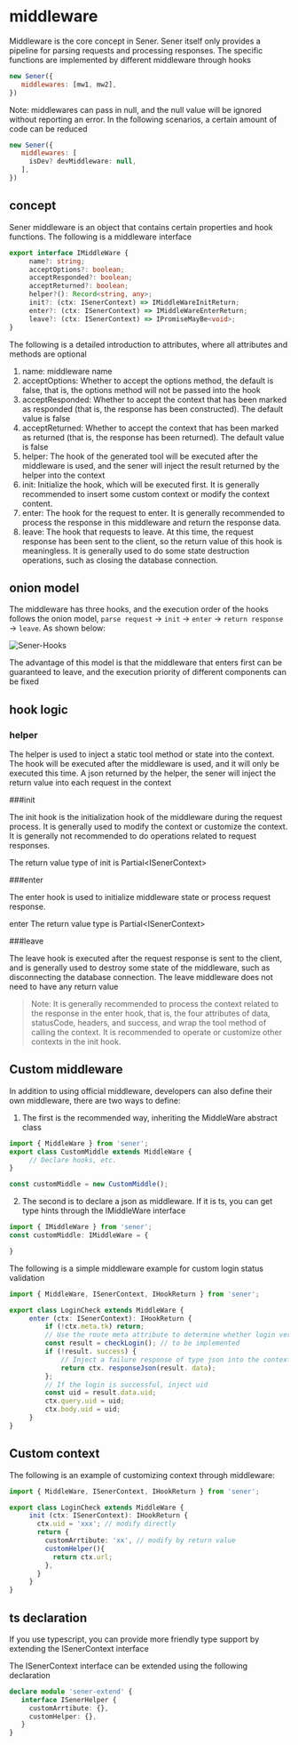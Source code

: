 <!--
  * @Author: chenzhongsheng
  * @Date: 2023-05-13 17:15:15
  * @Description: Coding something
-->

# middleware

Middleware is the core concept in Sener. Sener itself only provides a pipeline for parsing requests and processing responses. The specific functions are implemented by different middleware through hooks

```js
new Sener({
   middlewares: [mw1, mw2],
})
```

Note: middlewares can pass in null, and the null value will be ignored without reporting an error. In the following scenarios, a certain amount of code can be reduced

```js
new Sener({
   middlewares: [
     isDev? devMiddleware: null,
   ],
})
```

## concept

Sener middleware is an object that contains certain properties and hook functions. The following is a middleware interface

```ts
export interface IMiddleWare {
     name?: string;
     acceptOptions?: boolean;
     acceptResponded?: boolean;
     acceptReturned?: boolean;
     helper?(): Record<string, any>;
     init?: (ctx: ISenerContext) => IMiddleWareInitReturn;
     enter?: (ctx: ISenerContext) => IMiddleWareEnterReturn;
     leave?: (ctx: ISenerContext) => IPromiseMayBe<void>;
}
```

The following is a detailed introduction to attributes, where all attributes and methods are optional

1. name: middleware name
2. acceptOptions: Whether to accept the options method, the default is false, that is, the options method will not be passed into the hook
3. acceptResponded: Whether to accept the context that has been marked as responded (that is, the response has been constructed). The default value is false
4. acceptReturned: Whether to accept the context that has been marked as returned (that is, the response has been returned). The default value is false
5. helper: The hook of the generated tool will be executed after the middleware is used, and the sener will inject the result returned by the helper into the context
6. init: Initialize the hook, which will be executed first. It is generally recommended to insert some custom context or modify the context content.
7. enter: The hook for the request to enter. It is generally recommended to process the response in this middleware and return the response data.
8. leave: The hook that requests to leave. At this time, the request response has been sent to the client, so the return value of this hook is meaningless. It is generally used to do some state destruction operations, such as closing the database connection.

## onion model

The middleware has three hooks, and the execution order of the hooks follows the onion model, `parse request` -> `init` -> `enter` -> `return response` -> `leave`. As shown below:

![Sener-Hooks](https://shiyix.cn/images/sener-hooks.png)

The advantage of this model is that the middleware that enters first can be guaranteed to leave, and the execution priority of different components can be fixed

## hook logic

### helper

The helper is used to inject a static tool method or state into the context. The hook will be executed after the middleware is used, and it will only be executed this time. A json returned by the helper, the sener will inject the return value into each request in the context

###init

The init hook is the initialization hook of the middleware during the request process. It is generally used to modify the context or customize the context. It is generally not recommended to do operations related to request responses.

The return value type of init is Partial&lt;ISenerContext>

###enter

The enter hook is used to initialize middleware state or process request response.

enter The return value type is Partial&lt;ISenerContext>

###leave

The leave hook is executed after the request response is sent to the client, and is generally used to destroy some state of the middleware, such as disconnecting the database connection. The leave middleware does not need to have any return value

> Note: It is generally recommended to process the context related to the response in the enter hook, that is, the four attributes of data, statusCode, headers, and success, and wrap the tool method of calling the context. It is recommended to operate or customize other contexts in the init hook.

## Custom middleware

In addition to using official middleware, developers can also define their own middleware, there are two ways to define:

1. The first is the recommended way, inheriting the MiddleWare abstract class

```ts
import { MiddleWare } from 'sener';
export class CustomMiddle extends MiddleWare {
     // Declare hooks, etc.
}

const customMiddle = new CustomMiddle();
```

2. The second is to declare a json as middleware. If it is ts, you can get type hints through the IMiddleWare interface

```ts
import { IMiddleWare } from 'sener';
const customMiddle: IMiddleWare = {

}
```

The following is a simple middleware example for custom login status validation

```ts
import { MiddleWare, ISenerContext, IHookReturn } from 'sener';

export class LoginCheck extends MiddleWare {
     enter (ctx: ISenerContext): IHookReturn {
         if (!ctx.meta.tk) return;
         // Use the route meta attribute to determine whether login verification is required. This part needs to refer to the subsequent router middleware
         const result = checkLogin(); // to be implemented
         if (!result. success) {
             // Inject a failure response of type json into the context
             return ctx. responseJson(result. data);
         };
         // If the login is successful, inject uid
         const uid = result.data.uid;
         ctx.query.uid = uid;
         ctx.body.uid = uid;
     }
}
```

## Custom context

The following is an example of customizing context through middleware:

```ts
import { MiddleWare, ISenerContext, IHookReturn } from 'sener';

export class LoginCheck extends MiddleWare {
     init (ctx: ISenerContext): IHookReturn {
       ctx.uid = 'xxx'; // modify directly
       return {
         customArrtibute: 'xx', // modify by return value
         customHelper(){
           return ctx.url;
         },
       }
     }
}
```

## ts declaration

If you use typescript, you can provide more friendly type support by extending the ISenerContext interface

The ISenerContext interface can be extended using the following declaration

```ts
declare module 'sener-extend' {
   interface ISenerHelper {
     customArrtibute: {},
     customHelper: {},
   }
}
```